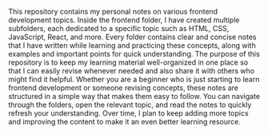 This repository contains my personal notes on various frontend development topics. Inside the frontend folder, I have created multiple subfolders, each dedicated to a specific topic such as 
HTML, CSS, JavaScript, React, and more. Every folder contains clear and concise notes that I have written while learning and practicing these concepts, along with examples and important points for quick understanding. 
The purpose of this repository is to keep my learning material well-organized in one place so that I can easily revise whenever needed and also share it with others who might find it helpful. 
Whether you are a beginner who is just starting to learn frontend development or someone revising concepts, these notes are structured in a simple way that makes them easy to follow. 
You can navigate through the folders, open the relevant topic, and read the notes to quickly refresh your understanding. Over time, I plan to keep adding more topics and improving the content to make it an
even better learning resource.
